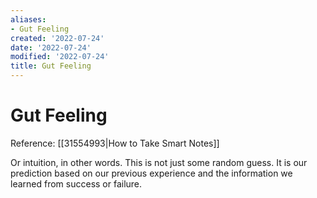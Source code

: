 ```yaml
---
aliases:
- Gut Feeling
created: '2022-07-24'
date: '2022-07-24'
modified: '2022-07-24'
title: Gut Feeling
---
```


# Gut Feeling

Reference: [[31554993|How to Take Smart Notes]]

Or intuition, in other words. This is not just some random guess. It is our prediction based on our previous experience and the information we learned from success or failure.